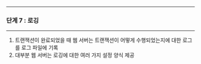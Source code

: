 -----
### 단계 7 : 로깅
-----
1. 트랜잭션이 완료되었을 때 웹 서버는 트랜잭션이 어떻게 수행되었는지에 대한 로그를 로그 파일에 기록
2. 대부분 웹 서버는 로깅에 대한 여러 가지 설정 양식 제공
